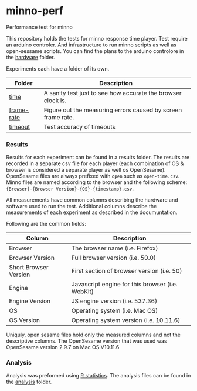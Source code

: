 # minno-perf
Performance test for minno

This repository holds the tests for minno response time player.
Test require an arduino controler. And infrastructure to run minno scripts as well as open-sessame scripts.
You can find the plans to the arduino controlore in the [hardware](hardware) folder.

Experiments each have a folder of its own.

Folder                      | Description
-------                     | -----------
[time](time)                | A sanity test just to see how accurate the browser clock is.
[frame-rate](frame-rate)    | Figure out the measuring errors caused by screen frame rate.
[timeout](timeout)          | Test accuracy of timeouts


### Results

Results for each experiment can be found in a results folder. 
The results are recorded in a separate csv file for each player (each combination of OS & browser is considered a separate player as well os OpenSesame).
OpenSesame files are always prefixed with `open` such as `open-time.csv`.
Minno files are named according to the browser and the following scheme: `{Browser}-{Browser Version}-{OS}-{timestamp}.csv`.

All measurements have common columns describing the hardware and software used to run the test.
Additional columns describe the measurements of each experiment as described in the documuntation.

Following are the common fields:

Column                  | Description
----------------------- | -----------
Browser                 | The browser name (i.e. Firefox)
Browser Version         | Full browser version (i.e. 50.0)
Short Browser Version   | First section of browser version (i.e. 50)
Engine                  | Javascript engine for this browser (i.e. WebKit)
Engine Version          | JS engine version (i.e. 537.36)
OS                      | Operating system (i.e. Mac OS)
OS Version              | Operating system version (i.e. 10.11.6)

Uniquly, open sesame files hold only the measured columns and not the descriptive columns.
The OpenSesame version that was used was OpenSesame version 2.9.7 on Mac OS V10.11.6

### Analysis
Analysis was preformed using [R statistics](www.r-project.org).
The analysis files can be found in the [analysis](analysis) folder.
